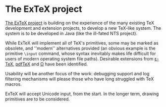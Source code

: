 # The ExTeX project

[The ExTeX project](http://www.extex.org/) is
building on the experience of the many existing TeX development and
extension projects, to develop a new TeX-like system.  The system
is to be developed in Java (like the ill-fated NTS project).

While ExTeX will implement all of TeX's primitives, some may be
marked as obsolete, and ''modern'' alternatives provided (an obvious
example is the primitive `\input` command, whose syntax inevitably
makes life difficult for users of modern operating system file
paths).  Desirable extensions from [&epsilon;-TeX](./FAQ-etex.html),
[pdfTeX](./FAQ-whatpdftex.html) and [&Omega;](./FAQ-omegaleph.html)
have been identified.

Usability will be another focus of the work: debugging support and log
filtering mechanisms will please those who have long struggled with
TeX macros.

ExTeX will accept Unicode input, from the start.  In the longer
term, drawing primitives are to be considered.

